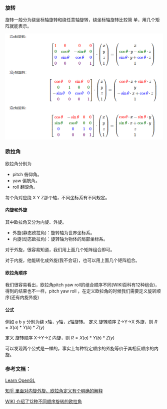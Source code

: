 ### 旋转

旋转一般分为绕坐标轴旋转和绕任意轴旋转，绕坐标轴旋转比较简
单，用几个矩阵就能表示。

![](pic/mat.png)

### 欧拉角

欧拉角分别为 
+ pitch 俯仰角。
+ yaw 偏航角。
+ roll 翻滚角。

每个角对应绕 X Y Z那个轴，不同坐标系有不同规定。

#### 内旋和外旋
其中欧拉角又分为内旋、外旋。
+ 外旋(静态欧拉角)：旋转轴为世界坐标系。
+ 内旋(动态欧拉角)：旋转轴为物体的局部坐标系。

对于外旋，很容易知道，我们用上面几个矩阵组合即可。

对于内旋，他能转化成外旋(我不会证)，也可以用上面几个矩阵组合。

#### 欧拉角顺序
我们很容易看出，欧拉角pitch yaw roll的组合顺序不同(WIKI百科有12种组合)，得到的结果也不一样，pitch yaw roll ，在定义欧拉角的时候我们需要定义旋转顺序(还有内旋外旋)

#### 公式

例如 a b y 分别为绕 x轴，y轴，z轴旋转。
定义 旋转顺序 Z->Y->X 外旋，则
$R = X(a) * Y(b) * Z(y)$

定义 旋转顺序 X->Y->Z 内旋，则
$R = X(a) * Y(b) * Z(y)$

可以发现两个公式是一样的，事实上每种特定顺序的外旋等价于其相反顺序的内旋。
### 参考文档：

[Learn OpenGL](https://learnopengl-cn.github.io/01%20Getting%20started/07%20Transformations/)

[知乎 里面对内旋外旋、欧拉角定义有个明确的解释](https://zhuanlan.zhihu.com/p/85108850)

[WIKI 介绍了12种不同顺序旋转的欧拉角](https://en.wikipedia.org/wiki/Euler_angles)
